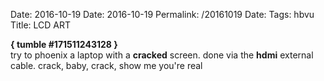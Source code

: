 Date: 2016-10-19
Date: 2016-10-19
Permalink: /20161019
Date: 
Tags: hbvu  
Title: LCD ART
  
**{ tumble #171511243128 }**  
try to phoenix a laptop with a **cracked** screen. done via the **hdmi** external cable. crack, baby, crack, show me you're real
